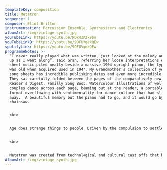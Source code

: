 ```yaml
---
templateKey: composition
title: Metatron
sequence: 1
composer: Eliot Britton
instrumentation: Percussion Ensemble, Synthesizers and Electronics
albumArt: /img/vintage-synth.jpg
youTubeLink: https://youtu.be/ROx4ZP2k9bo
youTubeLinkB: https://youtu.be/9OFUVgekQEw
spotifyLink: https://youtu.be/9OFUVgekQEw
programmeNotes: >-
  “I never really played what was written, just looked at the melody and made it
  up as I went along”, said Gran, referring her loose interpretations of the
  sheet music piled neatly beside a massive 1904 upright piano, the type that
  was old when acquired used in 1947. My Grandmother’s collection of yellowing
  song sheets has incredible publishing dates and even more incredible prices.
  They sat carefully folded between the pages of the comparatively new (60s)
  Reader’s Digest, Familly Song Book. Watercolour Illustrations of well dressed
  couples dance across each page, beaming out at the reader, a portable music
  format overflowing with sentimentality for dance culture that had slipped
  away.  A beautiful memory but the piano had to go, and it would go by
  chainsaw.


  <br>


  Age does strange things to people. Driven by the compulsion to settle affairs, and possibly resentment at no longer having hands that could play, Gran asked me to deal with the music stuff. A piano as old, heavy and ornate as this, generated a great deal of curiosity, but few strong enough to move it. So, one afternoon I helped my 95 year old grand father (at his insistence) slide the piano into the garage. Six months later after returning home, I was greeted by a stripped piano, was handed a dull chainsaw and asked to finish the job. With grim determination and numb hands from the vibrations of a hopelessly dull tool, I dismembered my first musical experiences, thinking only of centuries old musical legacy and the attachment to music technology. Firewood, or maybe something more. 


  <br>


  Metatron was created from technological and cultural cast offs that bullied their way into my life. Gran’s song book, record collection, and the destruction of the piano was the catalyst to a greater reaction that had been building for years. I followed the technological trajectory of two Irving Berlin songs, letting technology and format govern structural, formal and tension building elements. By exaggerating the characteristics of each technology, share my vivid technological listening experience.
AlbumArt: /img/vintage-synth.jpg
---
```


